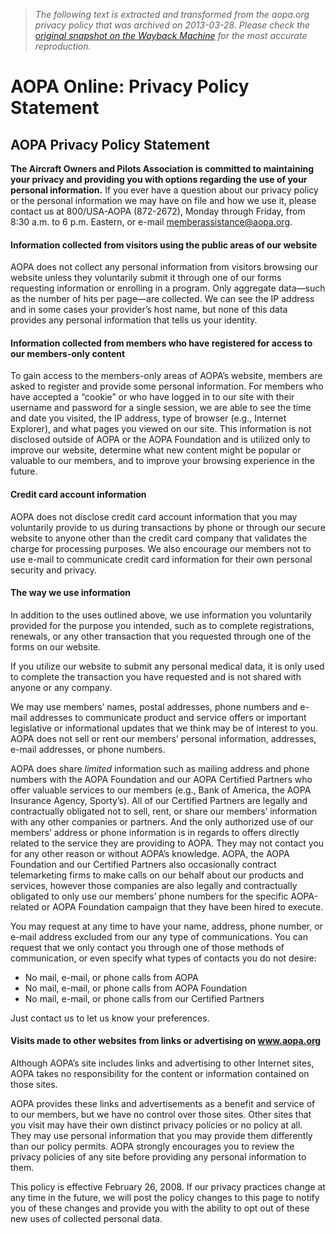 > *The following text is extracted and transformed from the aopa.org privacy policy that was archived on 2013-03-28. Please check the [original snapshot on the Wayback Machine](https://web.archive.org/web/20130328091014id_/http%3A//www.aopa.org/privacy_policy.html) for the most accurate reproduction.*

# AOPA Online: Privacy Policy Statement

## AOPA Privacy Policy Statement

**The Aircraft Owners and Pilots Association is committed to maintaining your privacy and providing you with options regarding the use of your personal information.** If you ever have a question about our privacy policy or the personal information we may have on file and how we use it, please contact us at 800/USA-AOPA (872-2672), Monday through Friday, from 8:30 a.m. to 6 p.m. Eastern, or e-mail [memberassistance@aopa.org](mailto:memberassistance@aopa.org).

#### Information collected from visitors using the public areas of our website

AOPA does not collect any personal information from visitors browsing our website unless they voluntarily submit it through one of our forms requesting information or enrolling in a program. Only aggregate data—such as the number of hits per page—are collected. We can see the IP address and in some cases your provider’s host name, but none of this data provides any personal information that tells us your identity.

#### Information collected from members who have registered for access to our members-only content

To gain access to the members-only areas of AOPA’s website, members are asked to register and provide some personal information. For members who have accepted a “cookie” or who have logged in to our site with their username and password for a single session, we are able to see the time and date you visited, the IP address, type of browser (e.g., Internet Explorer), and what pages you viewed on our site. This information is not disclosed outside of AOPA or the AOPA Foundation and is utilized only to improve our website, determine what new content might be popular or valuable to our members, and to improve your browsing experience in the future.

#### Credit card account information

AOPA does not disclose credit card account information that you may voluntarily provide to us during transactions by phone or through our secure website to anyone other than the credit card company that validates the charge for processing purposes. We also encourage our members not to use e-mail to communicate credit card information for their own personal security and privacy.

#### The way we use information

In addition to the uses outlined above, we use information you voluntarily provided for the purpose you intended, such as to complete registrations, renewals, or any other transaction that you requested through one of the forms on our website.

If you utilize our website to submit any personal medical data, it is only used to complete the transaction you have requested and is not shared with anyone or any company.

We may use members’ names, postal addresses, phone numbers and e-mail addresses to communicate product and service offers or important legislative or informational updates that we think may be of interest to you. AOPA does not sell or rent our members’ personal information, addresses, e-mail addresses, or phone numbers. 

AOPA does share _limited_ information such as mailing address and phone numbers with the AOPA Foundation and our AOPA Certified Partners who offer valuable services to our members (e.g., Bank of America, the AOPA Insurance Agency, Sporty’s). All of our Certified Partners are legally and contractually obligated not to sell, rent, or share our members’ information with any other companies or partners. And the only authorized use of our members’ address or phone information is in regards to offers directly related to the service they are providing to AOPA. They may not contact you for any other reason or without AOPA’s knowledge. AOPA, the AOPA Foundation and our Certified Partners also occasionally contract telemarketing firms to make calls on our behalf about our products and services, however those companies are also legally and contractually obligated to only use our members’ phone numbers for the specific AOPA-related or AOPA Foundation campaign that they have been hired to execute.

You may request at any time to have your name, address, phone number, or e-mail address excluded from our any type of communications. You can request that we only contact you through one of those methods of communication, or even specify what types of contacts you do not desire: 

  * No mail, e-mail, or phone calls from AOPA 
  * No mail, e-mail, or phone calls from AOPA Foundation 
  * No mail, e-mail, or phone calls from our Certified Partners



Just contact us to let us know your preferences. 

#### Visits made to other websites from links or advertising on www.aopa.org

Although AOPA’s site includes links and advertising to other Internet sites, AOPA takes no responsibility for the content or information contained on those sites.

AOPA provides these links and advertisements as a benefit and service of to our members, but we have no control over those sites. Other sites that you visit may have their own distinct privacy policies or no policy at all. They may use personal information that you may provide them differently than our policy permits. AOPA strongly encourages you to review the privacy policies of any site before providing any personal information to them.

This policy is effective February 26, 2008. If our privacy practices change at any time in the future, we will post the policy changes to this page to notify you of these changes and provide you with the ability to opt out of these new uses of collected personal data.
